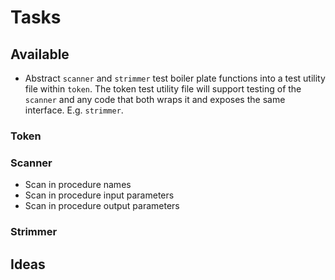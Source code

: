 # Tasks

## Available

- Abstract `scanner` and `strimmer` test boiler plate functions into a test utility file within `token`. The token test utility file will support testing of the `scanner` and any code that both wraps it and exposes the same interface. E.g. `strimmer`.

### Token

### Scanner

- Scan in procedure names
- Scan in procedure input parameters
- Scan in procedure output parameters

### Strimmer

## Ideas

